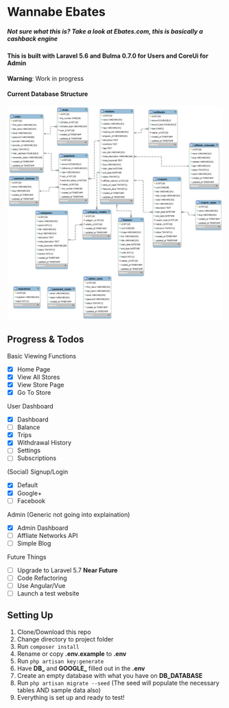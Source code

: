 # Wannabe Ebates
##### Not sure what this is? Take a look at Ebates.com, this is basically a cashback engine

#### This is built with Laravel 5.6 and Bulma 0.7.0 for Users and CoreUi for Admin

**Warning**: Work in progress

#### Current Database Structure
![Cashback Database](https://raw.githubusercontent.com/BryanYeh/wannabe-ebates/master/cashback.png)

## Progress & Todos

Basic Viewing Functions
- [x] Home Page
- [x] View All Stores
- [x] View Store Page
- [x] Go To Store

User Dashboard
- [x] Dashboard
- [ ] Balance
- [x] Trips
- [x] Withdrawal History
- [ ] Settings
- [ ] Subscriptions

(Social) Signup/Login
- [x] Default
- [x] Google+
- [ ] Facebook

Admin (Generic not going into explaination)
- [x] Admin Dashboard
- [ ] Affliate Networks API
- [ ] Simple Blog

Future Things
- [ ] Upgrade to Laravel 5.7 **Near Future**
- [ ] Code Refactoring
- [ ] Use Angular/Vue
- [ ] Launch a test website

## Setting Up
1. Clone/Download this repo
2. Change directory to project folder
3. Run ```composer install```
4. Rename or copy **.env.example** to **.env**
5. Run ```php artisan key:generate```
6. Have **DB_** and **GOOGLE_** filled out in the **.env**
7. Create an empty database with what you have on **DB_DATABASE**
8. Run ```php artisan migrate --seed``` (The seed will populate the necessary tables AND sample data also)
9. Everything is set up and ready to test!